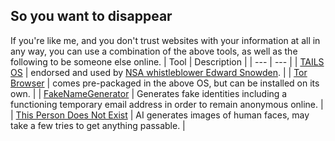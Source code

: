 ## So you want to disappear
If you're like me, and you don't trust websites with your information at all in any way, you can use a combination of the above tools, as well as the following to be someone else online.
| Tool | Description |
| --- | --- |
| [TAILS OS](https://tails.boum.org/) | endorsed and used by [NSA whistleblower Edward Snowden](https://www.wired.com/2014/04/tails/). |
| [Tor Browser](https://www.torproject.org/) | comes pre-packaged in the above OS, but can be installed on its own. |
| [FakeNameGenerator](fakenamegenerator.com/) | Generates fake identities including a functioning temporary email address in order to remain anonymous online. |
| [This Person Does Not Exist](https://thispersondoesnotexist.com) | AI generates images of human faces, may take a few tries to get anything passable. |

